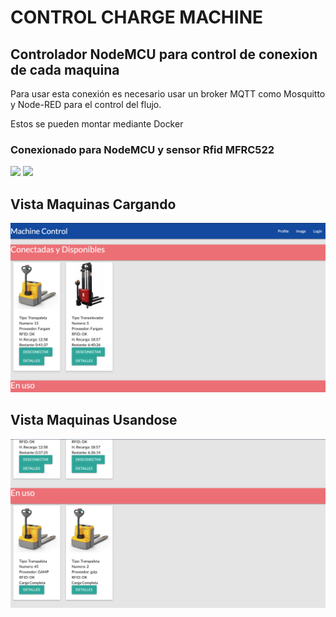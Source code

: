 <h1>CONTROL CHARGE MACHINE</h1>

<h2>Controlador NodeMCU para control de conexion de cada maquina</h2>
<p>Para usar esta conexión es necesario usar un broker MQTT como Mosquitto y Node-RED para el control del flujo.</p>
<p>Estos se pueden montar mediante Docker</p>

<h3>Conexionado para NodeMCU y sensor Rfid MFRC522</h3>
<img src="https://cdn.instructables.com/FX4/GP96/J48Q18RQ/FX4GP96J48Q18RQ.LARGE.jpg?auto=webp&frame=1&crop=3:2&width=832&fit=bounds"/>
<img src="https://cdn.instructables.com/FZX/IY9U/J48Q0Z0I/FZXIY9UJ48Q0Z0I.LARGE.jpg?auto=webp&frame=1&crop=3:2&fit=bounds"/>


<h2>Vista Maquinas Cargando</h2>
<img src="Charge_Machine.png"/>


<h2>Vista Maquinas Usandose</h2>
<img src="Use_Machine.png"/>
